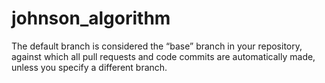# johnson_algorithm
The default branch is considered the “base” branch in your repository, against which all pull requests and code commits are automatically made, unless you specify a different branch.
